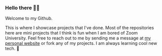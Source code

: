 ### Hello there 👋🏻

Welcome to my Github.

This is where I showcase projects that I've done. Most of the repositories here are mini projects that I think is fun when I am bored of Zoom University. Feel free to reach out to me by sending me a message at [my personal website](https://tommykuan.com) or fork any of my projects. I am always learning cool new tech. 🤖
